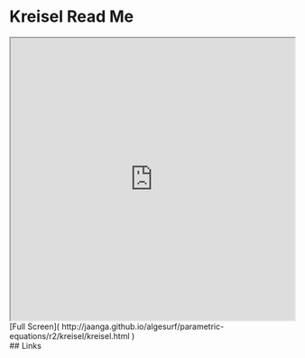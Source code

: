 Kreisel Read Me
===

<iframe src='http://jaanga.github.io/algesurf/parametric-equations/r2/kreisel/kreisel.html' width=100% height=500px >
There is an `iframe` here. It is not visible when viewed on github.com/algesurf. To view, please see 'Project Links' below.
</iframe>
[Full Screen]( http://jaanga.github.io/algesurf/parametric-equations/r2/kreisel/kreisel.html )
<br>
## Links 
<http://www.3d-meier.de/tut3/Seite150.html>  
